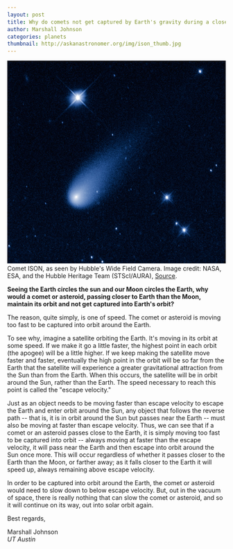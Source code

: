```yaml
---
layout: post
title: Why do comets not get captured by Earth's gravity during a close flyby?
author: Marshall Johnson
categories: planets
thumbnail: http://askanastronomer.org/img/ison_thumb.jpg
---
```

<div class="image">
<img src="/img/ison.jpg">
<div class="caption">Comet ISON, as seen by Hubble's Wide Field Camera. Image credit: NASA, ESA, and the Hubble Heritage Team (STScI/AURA), <a href="http://hubblesite.org/newscenter/archive/releases/solar%20system/comet/2013/24/image/a/">Source</a>.</div>
</div>

**Seeing the Earth circles the sun and our Moon circles the Earth, why would a comet or asteroid, passing closer to Earth than the Moon, maintain its orbit and not get captured into Earth's orbit?**

The reason, quite simply, is one of speed. The comet or asteroid is moving too fast to be captured into orbit around the Earth.

To see why, imagine a satellite orbiting the Earth. It's moving in its orbit at some speed. If we make it go a little faster, the highest point in each orbit (the apogee) will be a little higher. If we keep making the satellite move faster and faster, eventually the high point in the orbit will be so far from the Earth that the satellite will experience a greater gravitational attraction from the Sun than from the Earth. When this occurs, the satellite will be in orbit around the Sun, rather than the Earth. The speed necessary to reach this point is called the "escape velocity."

Just as an object needs to be moving faster than escape velocity to escape the Earth and enter orbit around the Sun, any object that follows the reverse path -- that is, it is in orbit around the Sun but passes near the Earth -- must also be moving at faster than escape velocity. Thus, we can see that if a comet or an asteroid passes close to the Earth, it is simply moving too fast to be captured into orbit -- always moving at faster than the escape velocity, it will pass near the Earth and then escape into orbit around the Sun once more. This will occur regardless of whether it passes closer to the Earth than the Moon, or farther away; as it falls closer to the Earth it will speed up, always remaining above escape velocity.

In order to be captured into orbit around the Earth, the comet or asteroid would need to slow down to below escape velocity. But, out in the vacuum of space, there is really nothing that can slow the comet or asteroid, and so it will continue on its way, out into solar orbit again.

Best regards,

Marshall Johnson<br>
*UT Austin*
    
